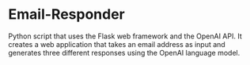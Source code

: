 # Email-Responder
Python script that uses the Flask web framework and the OpenAI API. It creates a web application that takes an email address as input and generates three different responses using the OpenAI language model.
